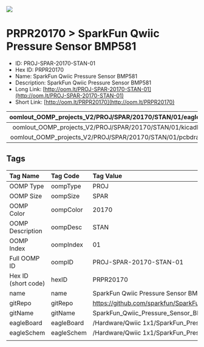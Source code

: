 


  
![][im]
# PRPR20170 > SparkFun Qwiic Pressure Sensor BMP581

- ID: PROJ-SPAR-20170-STAN-01
- Hex ID: PRPR20170
- Name: SparkFun Qwiic Pressure Sensor BMP581
- Description: SparkFun Qwiic Pressure Sensor BMP581
- Long Link: [http://oom.lt/PROJ-SPAR-20170-STAN-01](http://oom.lt/PROJ-SPAR-20170-STAN-01)
- Short Link: [http://oom.lt/PRPR20170](http://oom.lt/PRPR20170)
  

|oomlout_OOMP_projects_V2/PROJ/SPAR/20170/STAN/01/eagleImage.png|oomlout_OOMP_projects_V2/PROJ/SPAR/20170/STAN/01/eagleSchemImage.png|oomlout_OOMP_projects_V2/PROJ/SPAR/20170/STAN/01/kicadPcb3dFront.png|oomlout_OOMP_projects_V2/PROJ/SPAR/20170/STAN/01/kicadPcb3dBack.png|
| :---: | :---: | :---: | :---: |
|oomlout_OOMP_projects_V2/PROJ/SPAR/20170/STAN/01/kicadPcb3d.png|oomlout_OOMP_projects_V2/PROJ/SPAR/20170/STAN/01/bomBack.png|oomlout_OOMP_projects_V2/PROJ/SPAR/20170/STAN/01/bomFront.png|oomlout_OOMP_projects_V2/PROJ/SPAR/20170/STAN/01/pcbdraw.svg|
|oomlout_OOMP_projects_V2/PROJ/SPAR/20170/STAN/01/pcbdrawBack.svg||||

## Tags
  

|Tag Name|Tag Code|Tag Value|
| :--- | :--- | :--- |
|OOMP Type|oompType|PROJ|
|OOMP Size|oompSize|SPAR|
|OOMP Color|oompColor|20170|
|OOMP Description|oompDesc|STAN|
|OOMP Index|oompIndex|01|
|Full OOMP ID|oompID|PROJ-SPAR-20170-STAN-01|
|Hex ID (short code)|hexID|PRPR20170|
|name|name|SparkFun Qwiic Pressure Sensor BMP581|
|gitRepo|gitRepo|https://github.com/sparkfun/SparkFun_Qwiic_Pressure_Sensor_BMP581|
|gitName|gitName|SparkFun_Qwiic_Pressure_Sensor_BMP581|
|eagleBoard|eagleBoard|/Hardware/Qwiic 1x1/SparkFun_Pressure_Sensor_BMP581_Qwiic.brd|
|eagleSchem|eagleSchem|/Hardware/Qwiic 1x1/SparkFun_Pressure_Sensor_BMP581_Qwiic.sch|
||||



[im]: PROJ/SPAR/20170/STAN/01/kicadPcb3d_450.png
